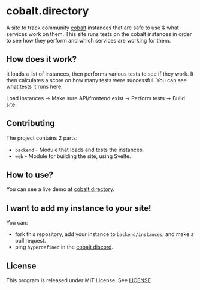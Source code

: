 # cobalt.directory
A site to track community [cobalt](https://github.com/imputnet/cobalt) instances that are safe to use & what services work on them. This site runs tests on the cobalt instances in order to see how they perform and which services are working for them.

## How does it work?
It loads a list of instances, then performs various tests to see if they work. It then calculates a score on how many tests were successful.
You can see what tests it runs [here](https://github.com/hyperdefined/cobalt.directory/blob/master/backend/tests.json).

Load instances -> Make sure API/frontend exist -> Perform tests -> Build site.

## Contributing
The project contains 2 parts:
* `backend` - Module that loads and tests the instances.
* `web` - Module for building the site, using Svelte.

## How to use?
You can see a live demo at [cobalt.directory](https://cobalt.directory).

## I want to add my instance to your site!
You can:
* fork this repository, add your instance to `backend/instances`, and make a pull request.
* ping `hyperdefined` in the [cobalt discord](https://discord.gg/pQPt8HBUPu).

## License
This program is released under MIT License. See [LICENSE](https://github.com/hyperdefined/cobalt.directory/blob/master/LICENSE).